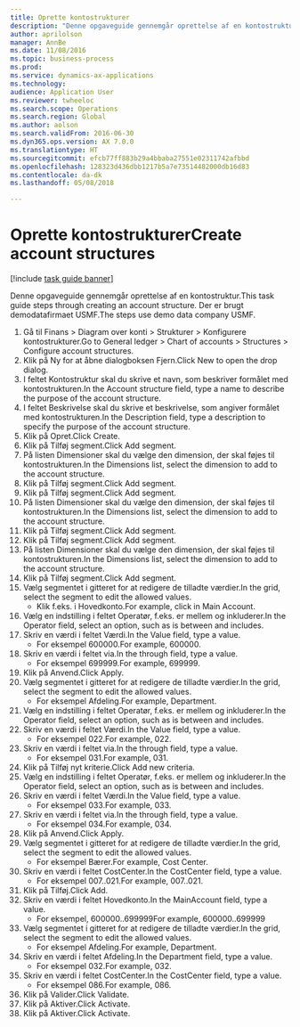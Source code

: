 ```yaml
--- 
title: Oprette kontostrukturer
description: "Denne opgaveguide gennemgår oprettelse af en kontostruktur."
author: aprilolson
manager: AnnBe
ms.date: 11/08/2016
ms.topic: business-process
ms.prod: 
ms.service: dynamics-ax-applications
ms.technology: 
audience: Application User
ms.reviewer: twheeloc
ms.search.scope: Operations
ms.search.region: Global
ms.author: aolson
ms.search.validFrom: 2016-06-30
ms.dyn365.ops.version: AX 7.0.0
ms.translationtype: HT
ms.sourcegitcommit: efcb77ff883b29a4bbaba27551e02311742afbbd
ms.openlocfilehash: 128323d436dbb1217b5a7e73514482000db16d83
ms.contentlocale: da-dk
ms.lasthandoff: 05/08/2018

---
```

# <a name="create-account-structures"></a><span data-ttu-id="51b43-103">Oprette kontostrukturer</span><span class="sxs-lookup"><span data-stu-id="51b43-103">Create account structures</span></span>

[!include [task guide banner](../../includes/task-guide-banner.md)]

<span data-ttu-id="51b43-104">Denne opgaveguide gennemgår oprettelse af en kontostruktur.</span><span class="sxs-lookup"><span data-stu-id="51b43-104">This task guide steps through creating an account structure.</span></span> <span data-ttu-id="51b43-105">Der er brugt demodatafirmaet USMF.</span><span class="sxs-lookup"><span data-stu-id="51b43-105">The steps use demo data company USMF.</span></span>

1. <span data-ttu-id="51b43-106">Gå til Finans > Diagram over konti > Strukturer > Konfigurere kontostrukturer.</span><span class="sxs-lookup"><span data-stu-id="51b43-106">Go to General ledger > Chart of accounts > Structures > Configure account structures.</span></span>
2. <span data-ttu-id="51b43-107">Klik på Ny for at åbne dialogboksen Fjern.</span><span class="sxs-lookup"><span data-stu-id="51b43-107">Click New to open the drop dialog.</span></span>
3. <span data-ttu-id="51b43-108">I feltet Kontostruktur skal du skrive et navn, som beskriver formålet med kontostrukturen.</span><span class="sxs-lookup"><span data-stu-id="51b43-108">In the Account structure field, type a name to describe the purpose of the account structure.</span></span>
4. <span data-ttu-id="51b43-109">I feltet Beskrivelse skal du skrive et beskrivelse, som angiver formålet med kontostrukturen.</span><span class="sxs-lookup"><span data-stu-id="51b43-109">In the Description field, type a description to specify the purpose of the account structure.</span></span>
5. <span data-ttu-id="51b43-110">Klik på Opret.</span><span class="sxs-lookup"><span data-stu-id="51b43-110">Click Create.</span></span>
6. <span data-ttu-id="51b43-111">Klik på Tilføj segment.</span><span class="sxs-lookup"><span data-stu-id="51b43-111">Click Add segment.</span></span>
7. <span data-ttu-id="51b43-112">På listen Dimensioner skal du vælge den dimension, der skal føjes til kontostrukturen.</span><span class="sxs-lookup"><span data-stu-id="51b43-112">In the Dimensions list, select the dimension to add to the account structure.</span></span>
8. <span data-ttu-id="51b43-113">Klik på Tilføj segment.</span><span class="sxs-lookup"><span data-stu-id="51b43-113">Click Add segment.</span></span>
9. <span data-ttu-id="51b43-114">Klik på Tilføj segment.</span><span class="sxs-lookup"><span data-stu-id="51b43-114">Click Add segment.</span></span>
10. <span data-ttu-id="51b43-115">På listen Dimensioner skal du vælge den dimension, der skal føjes til kontostrukturen.</span><span class="sxs-lookup"><span data-stu-id="51b43-115">In the Dimensions list, select the dimension to add to the account structure.</span></span>
11. <span data-ttu-id="51b43-116">Klik på Tilføj segment.</span><span class="sxs-lookup"><span data-stu-id="51b43-116">Click Add segment.</span></span>
12. <span data-ttu-id="51b43-117">Klik på Tilføj segment.</span><span class="sxs-lookup"><span data-stu-id="51b43-117">Click Add segment.</span></span>
13. <span data-ttu-id="51b43-118">På listen Dimensioner skal du vælge den dimension, der skal føjes til kontostrukturen.</span><span class="sxs-lookup"><span data-stu-id="51b43-118">In the Dimensions list, select the dimension to add to the account structure.</span></span>
14. <span data-ttu-id="51b43-119">Klik på Tilføj segment.</span><span class="sxs-lookup"><span data-stu-id="51b43-119">Click Add segment.</span></span>
15. <span data-ttu-id="51b43-120">Vælg segmentet i gitteret for at redigere de tilladte værdier.</span><span class="sxs-lookup"><span data-stu-id="51b43-120">In the grid, select the segment to edit the allowed values.</span></span>
    * <span data-ttu-id="51b43-121">Klik f.eks. i Hovedkonto.</span><span class="sxs-lookup"><span data-stu-id="51b43-121">For example, click in Main Account.</span></span>  
16. <span data-ttu-id="51b43-122">Vælg en indstilling i feltet Operatør, f.eks. er mellem og inkluderer.</span><span class="sxs-lookup"><span data-stu-id="51b43-122">In the Operator field, select an option, such as is between and includes.</span></span>
17. <span data-ttu-id="51b43-123">Skriv en værdi i feltet Værdi.</span><span class="sxs-lookup"><span data-stu-id="51b43-123">In the Value field, type a value.</span></span>
    * <span data-ttu-id="51b43-124">For eksempel 600000.</span><span class="sxs-lookup"><span data-stu-id="51b43-124">For example, 600000.</span></span>  
18. <span data-ttu-id="51b43-125">Skriv en værdi i feltet via.</span><span class="sxs-lookup"><span data-stu-id="51b43-125">In the through field, type a value.</span></span>
    * <span data-ttu-id="51b43-126">For eksempel 699999.</span><span class="sxs-lookup"><span data-stu-id="51b43-126">For example, 699999.</span></span>  
19. <span data-ttu-id="51b43-127">Klik på Anvend.</span><span class="sxs-lookup"><span data-stu-id="51b43-127">Click Apply.</span></span>
20. <span data-ttu-id="51b43-128">Vælg segmentet i gitteret for at redigere de tilladte værdier.</span><span class="sxs-lookup"><span data-stu-id="51b43-128">In the grid, select the segment to edit the allowed values.</span></span>
    * <span data-ttu-id="51b43-129">For eksempel Afdeling.</span><span class="sxs-lookup"><span data-stu-id="51b43-129">For example, Department.</span></span>  
21. <span data-ttu-id="51b43-130">Vælg en indstilling i feltet Operatør, f.eks. er mellem og inkluderer.</span><span class="sxs-lookup"><span data-stu-id="51b43-130">In the Operator field, select an option, such as is between and includes.</span></span>
22. <span data-ttu-id="51b43-131">Skriv en værdi i feltet Værdi.</span><span class="sxs-lookup"><span data-stu-id="51b43-131">In the Value field, type a value.</span></span>
    * <span data-ttu-id="51b43-132">For eksempel 022.</span><span class="sxs-lookup"><span data-stu-id="51b43-132">For example, 022.</span></span>  
23. <span data-ttu-id="51b43-133">Skriv en værdi i feltet via.</span><span class="sxs-lookup"><span data-stu-id="51b43-133">In the through field, type a value.</span></span>
    * <span data-ttu-id="51b43-134">For eksempel 031.</span><span class="sxs-lookup"><span data-stu-id="51b43-134">For example, 031.</span></span>  
24. <span data-ttu-id="51b43-135">Klik på Tilføj nyt kriterie.</span><span class="sxs-lookup"><span data-stu-id="51b43-135">Click Add new criteria.</span></span>
25. <span data-ttu-id="51b43-136">Vælg en indstilling i feltet Operatør, f.eks. er mellem og inkluderer.</span><span class="sxs-lookup"><span data-stu-id="51b43-136">In the Operator field, select an option, such as is between and includes.</span></span>
26. <span data-ttu-id="51b43-137">Skriv en værdi i feltet Værdi.</span><span class="sxs-lookup"><span data-stu-id="51b43-137">In the Value field, type a value.</span></span>
    * <span data-ttu-id="51b43-138">For eksempel 033.</span><span class="sxs-lookup"><span data-stu-id="51b43-138">For example, 033.</span></span>  
27. <span data-ttu-id="51b43-139">Skriv en værdi i feltet via.</span><span class="sxs-lookup"><span data-stu-id="51b43-139">In the through field, type a value.</span></span>
    * <span data-ttu-id="51b43-140">For eksempel 034.</span><span class="sxs-lookup"><span data-stu-id="51b43-140">For example, 034.</span></span>  
28. <span data-ttu-id="51b43-141">Klik på Anvend.</span><span class="sxs-lookup"><span data-stu-id="51b43-141">Click Apply.</span></span>
29. <span data-ttu-id="51b43-142">Vælg segmentet i gitteret for at redigere de tilladte værdier.</span><span class="sxs-lookup"><span data-stu-id="51b43-142">In the grid, select the segment to edit the allowed values.</span></span>
    * <span data-ttu-id="51b43-143">For eksempel Bærer.</span><span class="sxs-lookup"><span data-stu-id="51b43-143">For example, Cost Center.</span></span>  
30. <span data-ttu-id="51b43-144">Skriv en værdi i feltet CostCenter.</span><span class="sxs-lookup"><span data-stu-id="51b43-144">In the CostCenter field, type a value.</span></span>
    * <span data-ttu-id="51b43-145">For eksempel 007..021.</span><span class="sxs-lookup"><span data-stu-id="51b43-145">For example, 007..021.</span></span>  
31. <span data-ttu-id="51b43-146">Klik på Tilføj.</span><span class="sxs-lookup"><span data-stu-id="51b43-146">Click Add.</span></span>
32. <span data-ttu-id="51b43-147">Skriv en værdi i feltet Hovedkonto.</span><span class="sxs-lookup"><span data-stu-id="51b43-147">In the MainAccount field, type a value.</span></span>
    * <span data-ttu-id="51b43-148">For eksempel, 600000..699999</span><span class="sxs-lookup"><span data-stu-id="51b43-148">For example, 600000..699999</span></span>  
33. <span data-ttu-id="51b43-149">Vælg segmentet i gitteret for at redigere de tilladte værdier.</span><span class="sxs-lookup"><span data-stu-id="51b43-149">In the grid, select the segment to edit the allowed values.</span></span>
    * <span data-ttu-id="51b43-150">For eksempel Afdeling.</span><span class="sxs-lookup"><span data-stu-id="51b43-150">For example, Department.</span></span>  
34. <span data-ttu-id="51b43-151">Skriv en værdi i feltet Afdeling.</span><span class="sxs-lookup"><span data-stu-id="51b43-151">In the Department field, type a value.</span></span>
    * <span data-ttu-id="51b43-152">For eksempel 032.</span><span class="sxs-lookup"><span data-stu-id="51b43-152">For example, 032.</span></span>  
35. <span data-ttu-id="51b43-153">Skriv en værdi i feltet CostCenter.</span><span class="sxs-lookup"><span data-stu-id="51b43-153">In the CostCenter field, type a value.</span></span>
    * <span data-ttu-id="51b43-154">For eksempel 086.</span><span class="sxs-lookup"><span data-stu-id="51b43-154">For example, 086.</span></span>  
36. <span data-ttu-id="51b43-155">Klik på Valider.</span><span class="sxs-lookup"><span data-stu-id="51b43-155">Click Validate.</span></span>
37. <span data-ttu-id="51b43-156">Klik på Aktiver.</span><span class="sxs-lookup"><span data-stu-id="51b43-156">Click Activate.</span></span>
38. <span data-ttu-id="51b43-157">Klik på Aktiver.</span><span class="sxs-lookup"><span data-stu-id="51b43-157">Click Activate.</span></span>


